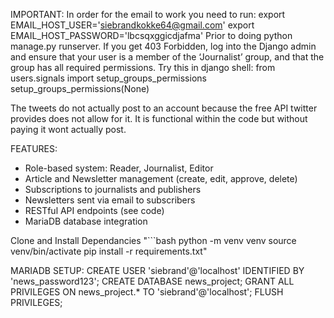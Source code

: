 IMPORTANT:
In order for the email to work you need to run:
export EMAIL_HOST_USER='siebrandkokke64@gmail.com'
export EMAIL_HOST_PASSWORD='lbcsqxggicdjafma'
Prior to doing python manage.py runserver.
If you get 403 Forbidden, log into the Django admin and ensure that your user is a member of the ‘Journalist’ group, and that the group has all required permissions.
Try this in django shell:
from users.signals import setup_groups_permissions
setup_groups_permissions(None)

The tweets do not actually post to an account because the free API twitter provides does not allow for it.
It is functional within the code but without paying it wont actually post. 

FEATURES:
- Role-based system: Reader, Journalist, Editor
- Article and Newsletter management (create, edit, approve, delete)
- Subscriptions to journalists and publishers
- Newsletters sent via email to subscribers
- RESTful API endpoints (see code)
- MariaDB database integration

Clone and Install Dependancies
    "```bash
    python -m venv venv
    source venv/bin/activate
    pip install -r requirements.txt"

MARIADB SETUP:
CREATE USER 'siebrand'@'localhost' IDENTIFIED BY 'news_password123';
CREATE DATABASE news_project;
GRANT ALL PRIVILEGES ON news_project.* TO 'siebrand'@'localhost';
FLUSH PRIVILEGES;
